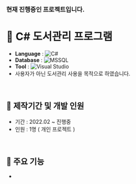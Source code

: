 ### 현재 진행중인 프로젝트입니다.

# 📖 C# 도서관리 프로그램
- <b>Language</b> : <img alt="C#" src="https://img.shields.io/badge/C%23-239120?style=flat-square&logo=c-sharp&logoColor=white"/>
- <b>Database</b> : <img alt="MSSQL" src ="https://img.shields.io/badge/MsSQL-CC2927?style=flat-square&logo=microsoft SQL Server&logoColor=white" />
- <b>Tool</b> : <img alt="Visual Studio" src="https://img.shields.io/badge/Visual Studio-5C2D91?style=flat-square&logo=Visual Studio&logoColor=white"/>
- 사용자가 아닌 도서관리 사용을 목적으로 하였습니다.

<br>

## 🔖 제작기간 및 개발 인원
- 기간 : 2022.02 ~ 진행중
- 인원 : 1명 ( 개인 프로젝트 )

<br>

## 🔖 주요 기능
- 

